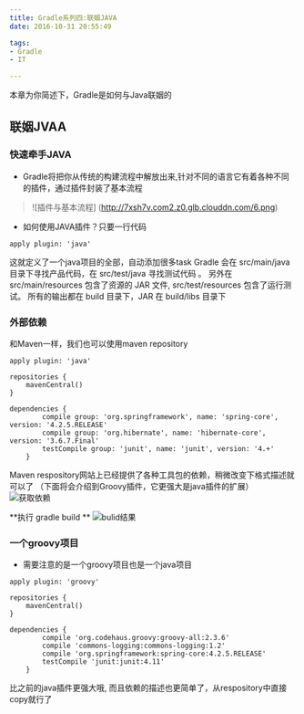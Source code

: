 ```yaml
---
title: Gradle系列四:联姻JAVA
date: 2016-10-31 20:55:49

tags:
- Gradle
- IT

---
```


本章为你简述下，Gradle是如何与Java联姻的
<!--more-->

## 联姻JVAA
### 快速牵手JAVA
- Gradle将把你从传统的构建流程中解放出来,针对不同的语言它有着各种不同的插件，通过插件封装了基本流程
 > ![插件与基本流程] (http://7xsh7v.com2.z0.glb.clouddn.com/6.png)

- 如何使用JAVA插件？只要一行代码
```
apply plugin: 'java'
```
这就定义了一个java项目的全部，自动添加很多task
Gradle 会在 src/main/java 目录下寻找产品代码，在 src/test/java 寻找测试代码 。 
另外在 src/main/resources 包含了资源的 JAR 文件, src/test/resources 包含了运行测试。
所有的输出都在 build 目录下，JAR 在 build/libs 目录下


### 外部依赖
 和Maven一样，我们也可以使用maven repository
```
apply plugin: 'java'

repositories {
	mavenCentral()
}

dependencies {
        compile group: 'org.springframework', name: 'spring-core', version: '4.2.5.RELEASE'
        compile group: 'org.hibernate', name: 'hibernate-core', version: '3.6.7.Final'
        testCompile group: 'junit', name: 'junit', version: '4.+'
    }

```
Maven respository网站上已经提供了各种工具包的依赖，稍微改变下格式描述就可以了
（下面将会介绍到Groovy插件，它更强大是java插件的扩展）
![获取依赖](http://7xsh7v.com2.z0.glb.clouddn.com/7.png)

**执行 gradle build **
![bulid结果](http://7xsh7v.com2.z0.glb.clouddn.com/8.png)


### 一个groovy项目
- 需要注意的是一个groovy项目也是一个java项目
```
apply plugin: 'groovy'

repositories {
	mavenCentral()
}

dependencies {
        compile 'org.codehaus.groovy:groovy-all:2.3.6'
        compile 'commons-logging:commons-logging:1.2'
        compile 'org.springframework:spring-core:4.2.5.RELEASE'
        testCompile 'junit:junit:4.11'
    }

```
比之前的java插件更强大哦, 而且依赖的描述也更简单了，从respository中直接copy就行了









